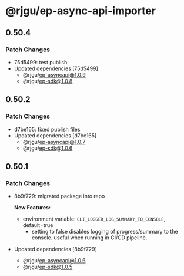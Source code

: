 # @rjgu/ep-async-api-importer

## 0.50.4

### Patch Changes

- 75d5499: test publish
- Updated dependencies [75d5499]
  - @rjgu/ep-asyncapi@1.0.9
  - @rjgu/ep-sdk@1.0.8

## 0.50.2

### Patch Changes

- d7be165: fixed publish files
- Updated dependencies [d7be165]
  - @rjgu/ep-asyncapi@1.0.7
  - @rjgu/ep-sdk@1.0.6

## 0.50.1

### Patch Changes

- 8b9f729: migrated package into repo

  **New Features:**

  - environment variable: `CLI_LOGGER_LOG_SUMMARY_TO_CONSOLE`, default=true
    - setting to false disables logging of progress/summary to the console. useful when running in CI/CD pipeline.

- Updated dependencies [8b9f729]
  - @rjgu/ep-asyncapi@1.0.6
  - @rjgu/ep-sdk@1.0.5

